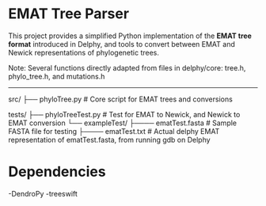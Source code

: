 # EMAT Tree Parser

This project provides a simplified Python implementation of the **EMAT tree format** introduced in Delphy, and tools to convert between EMAT and Newick representations of phylogenetic trees.

Note: Several functions directly adapted from files in delphy/core: tree.h, phylo_tree.h, and mutations.h

---

src/
├── phyloTree.py # Core script for EMAT trees and conversions

tests/
├── phyloTreeTest.py # Test for EMAT to Newick, and Newick to EMAT conversion
└── exampleTest/
├──── ematTest.fasta # Sample FASTA file for testing
├──── ematTest.txt # Actual delphy EMAT representation of ematTest.fasta, from running gdb on Delphy

# Dependencies

-DendroPy
-treeswift
